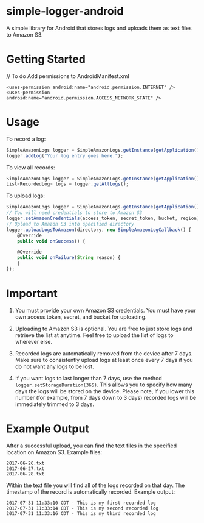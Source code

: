 # simple-logger-android
A simple library for Android that stores logs and uploads them as text files to Amazon S3.
# Getting Started
// To do
Add permissions to AndroidManifest.xml
```
<uses-permission android:name="android.permission.INTERNET" />
<uses-permission android:name="android.permission.ACCESS_NETWORK_STATE" />
```
# Usage
To record a log:
```javascript
SimpleAmazonLogs logger = SimpleAmazonLogs.getInstance(getApplication());
logger.addLog("Your log entry goes here.");
```
To view all records:
```javascript
SimpleAmazonLogs logger = SimpleAmazonLogs.getInstance(getApplication());
List<RecordedLog> logs = logger.getAllLogs();
```
To upload logs:
```javascript
SimpleAmazonLogs logger = SimpleAmazonLogs.getInstance(getApplication());
// You will need credentials to store to Amazon S3
logger.setAmazonCredentials(access_token, secret_token, bucket, region);
// Upload to Amazon S3 into specified directory
logger.uploadLogsToAmazon(directory, new SimpleAmazonLogCallback() {
	@Override
	public void onSuccess() {

	@Override
	public void onFailure(String reason) {
	}
});
```
# Important
1)  You must provide your own Amazon S3 credentials.  You must have your own access token, secret, and bucket for uploading.

2)  Uploading to Amazon S3 is optional.  You are free to just store logs and retrieve the list at anytime.  Feel free to upload the list of logs to wherever else.

3)  Recorded logs are automatically removed from the device after 7 days.  Make sure to consistently upload logs at least once every 7 days if you do not want any logs to be lost.

4)  If you want logs to last longer than 7 days, use the method `logger.setStorageDuration(365)`.  This allows you to specify how many days the logs will be stored on the device.  Please note, if you lower this number (for example, from 7 days down to 3 days) recorded logs will be immediately trimmed to 3 days.
# Example Output
After a successful upload, you can find the text files in the specified location on Amazon S3.
Example files:
```
2017-06-26.txt
2017-06-27.txt
2017-06-28.txt
```
Within the text file you will find all of the logs recorded on that day.  The timestamp of the record is automatically recorded.
Example output:
```
2017-07-31 11:33:10 CDT - This is my first recorded log
2017-07-31 11:33:14 CDT - This is my second recorded log
2017-07-31 11:33:16 CDT - This is my third recorded log
```